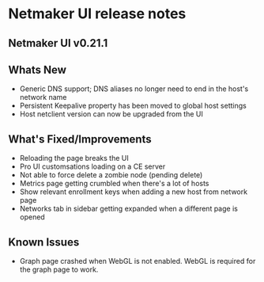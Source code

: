 # Netmaker UI release notes

## Netmaker UI v0.21.1

## Whats New
- Generic DNS support; DNS aliases no longer need to end in the host's network name
- Persistent Keepalive property has been moved to global host settings
- Host netclient version can now be upgraded from the UI

## What's Fixed/Improvements
- Reloading the page breaks the UI
- Pro UI customsations loading on a CE server
- Not able to force delete a zombie node (pending delete)
- Metrics page getting crumbled when there's a lot of hosts
- Show relevant enrollment keys when adding a new host from network page
- Networks tab in sidebar getting expanded when a different page is opened

## Known Issues
- Graph page crashed when WebGL is not enabled. WebGL is required for the graph page to work.
